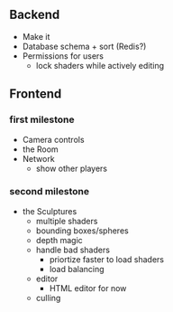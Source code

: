 
## Backend
- Make it
- Database schema + sort (Redis?)
- Permissions for users
	- lock shaders while actively editing

## Frontend
### first milestone
- Camera controls
- the Room
- Network
	- show other players

### second milestone
- the Sculptures
	- multiple shaders
	- bounding boxes/spheres
	- depth magic
	- handle bad shaders
		- priortize faster to load shaders
		- load balancing
	- editor
		- HTML editor for now
	- culling
